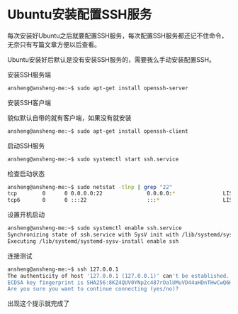 # Ubuntu安装配置SSH服务

每次安装好Ubuntu之后就要配置SSH服务，每次配置SSH服务都还记不住命令，无奈只有写篇文章方便以后查看。

Ubuntu安装好后默认是没有安装SSH服务的，需要我么手动安装配置SSH。

安装SSH服务端

```bash
ansheng@ansheng-me:~$ sudo apt-get install openssh-server
```

安装SSH客户端

貌似默认自带的就有客户端，如果没有就安装

```bash
ansheng@ansheng-me:~$ sudo apt-get install openssh-client
```

启动SSH服务

```bash
ansheng@ansheng-me:~$ sudo systemctl start ssh.service
```

检查启动状态

```bash
ansheng@ansheng-me:~$ sudo netstat -tlnp | grep "22"
tcp        0      0 0.0.0.0:22              0.0.0.0:*               LISTEN      3735/sshd       
tcp6       0      0 :::22                   :::*                    LISTEN      3735/sshd 
```

设置开机启动

```bash
ansheng@ansheng-me:~$ sudo systemctl enable ssh.service
Synchronizing state of ssh.service with SysV init with /lib/systemd/systemd-sysv-install...
Executing /lib/systemd/systemd-sysv-install enable ssh
```

连接测试

```bash
ansheng@ansheng-me:~$ ssh 127.0.0.1
The authenticity of host '127.0.0.1 (127.0.0.1)' can't be established.
ECDSA key fingerprint is SHA256:8KZ4QUV0YNp2c487rOalUMuVD44aHDnTHwCwQ6H6HCE.
Are you sure you want to continue connecting (yes/no)? 
```

出现这个提示就完成了
